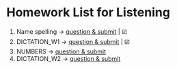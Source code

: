 # Homework List for Listening
1. Name spelling -> [question & submit](https://docs.google.com/forms/d/e/1FAIpQLSe4P7R6RqjYdxyYSroniGPYZm9vxJiHoDSBZCsKGKocVVnlgA/viewform) | ☑️
2. DICTATION_W1 -> [question & submit](https://docs.google.com/forms/d/e/1FAIpQLSc5ROsll_3bt43znSO026kTc6Od-GpZfWJkgs03wiIgyidNNA/viewform) | ☑️
3. NUMBERS -> [question & submit](https://docs.google.com/forms/d/e/1FAIpQLSd2ed9zISv-Ns4mod6j-jcUp-o68UdCQ6gi1Nqm3UUrwl9qAQ/viewform)
4. DICTATION_W2 -> [question & submit](https://docs.google.com/forms/d/e/1FAIpQLSdxAJLB0b1feJF1R9iJeDaODEpJ12wPOjOvljv0BG99_KiavQ/viewform)
